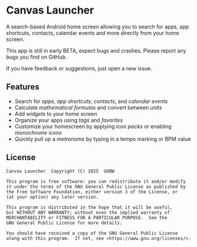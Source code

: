 # Canvas Launcher

A search-based Android home screen allowing you to search for apps, app shortcuts, contacts,
calendar events and more directly from your home screen.

This app is still in early BETA, expect bugs and crashes. Please report any bugs you find on GitHub.

If you have feedback or suggestions, just open a new issue.

## Features

- Search for _apps_, _app shortcuts_, _contacts_, and _calendar events_
- Calculate _mathematical formulas_ and convert between _units_
- Add _widgets_ to your home screen
- Organize your apps using _tags_ and _favorites_
- Customize your homescreen by applying _icon packs_ or enabling _monochrome icons_
- Quickly pull up a _metronome_ by typing in a tempo marking or BPM value

## License

```
Canvas Launcher  Copyright (C) 2025  UOBW

This program is free software: you can redistribute it and/or modify
it under the terms of the GNU General Public License as published by
the Free Software Foundation, either version 3 of the License, or
(at your option) any later version.

This program is distributed in the hope that it will be useful,
but WITHOUT ANY WARRANTY; without even the implied warranty of
MERCHANTABILITY or FITNESS FOR A PARTICULAR PURPOSE.  See the
GNU General Public License for more details.

You should have received a copy of the GNU General Public License
along with this program.  If not, see <https://www.gnu.org/licenses/>.
```

